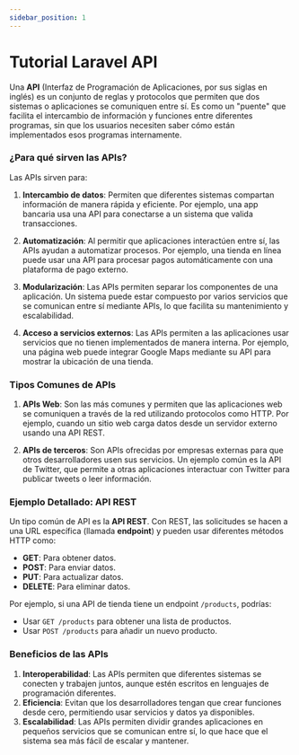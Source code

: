 ```yaml
---
sidebar_position: 1
---
```


# Tutorial Laravel API

Una **API** (Interfaz de Programación de Aplicaciones, por sus siglas en inglés) es un conjunto de reglas y protocolos que permiten que dos sistemas o aplicaciones se comuniquen entre sí. Es como un "puente" que facilita el intercambio de información y funciones entre diferentes programas, sin que los usuarios necesiten saber cómo están implementados esos programas internamente.

### ¿Para qué sirven las APIs?

Las APIs sirven para:

1. **Intercambio de datos**: Permiten que diferentes sistemas compartan información de manera rápida y eficiente. Por ejemplo, una app bancaria usa una API para conectarse a un sistema que valida transacciones.
2. **Automatización**: Al permitir que aplicaciones interactúen entre sí, las APIs ayudan a automatizar procesos. Por ejemplo, una tienda en línea puede usar una API para procesar pagos automáticamente con una plataforma de pago externo.

3. **Modularización**: Las APIs permiten separar los componentes de una aplicación. Un sistema puede estar compuesto por varios servicios que se comunican entre sí mediante APIs, lo que facilita su mantenimiento y escalabilidad.

4. **Acceso a servicios externos**: Las APIs permiten a las aplicaciones usar servicios que no tienen implementados de manera interna. Por ejemplo, una página web puede integrar Google Maps mediante su API para mostrar la ubicación de una tienda.

### Tipos Comunes de APIs

1. **APIs Web**: Son las más comunes y permiten que las aplicaciones web se comuniquen a través de la red utilizando protocolos como HTTP. Por ejemplo, cuando un sitio web carga datos desde un servidor externo usando una API REST.

2. **APIs de terceros**: Son APIs ofrecidas por empresas externas para que otros desarrolladores usen sus servicios. Un ejemplo común es la API de Twitter, que permite a otras aplicaciones interactuar con Twitter para publicar tweets o leer información.

### Ejemplo Detallado: API REST

Un tipo común de API es la **API REST**. Con REST, las solicitudes se hacen a una URL específica (llamada **endpoint**) y pueden usar diferentes métodos HTTP como:

- **GET**: Para obtener datos.
- **POST**: Para enviar datos.
- **PUT**: Para actualizar datos.
- **DELETE**: Para eliminar datos.

Por ejemplo, si una API de tienda tiene un endpoint `/products`, podrías:

- Usar `GET /products` para obtener una lista de productos.
- Usar `POST /products` para añadir un nuevo producto.

### Beneficios de las APIs

1. **Interoperabilidad**: Las APIs permiten que diferentes sistemas se conecten y trabajen juntos, aunque estén escritos en lenguajes de programación diferentes.
2. **Eficiencia**: Evitan que los desarrolladores tengan que crear funciones desde cero, permitiendo usar servicios y datos ya disponibles.
3. **Escalabilidad**: Las APIs permiten dividir grandes aplicaciones en pequeños servicios que se comunican entre sí, lo que hace que el sistema sea más fácil de escalar y mantener.

